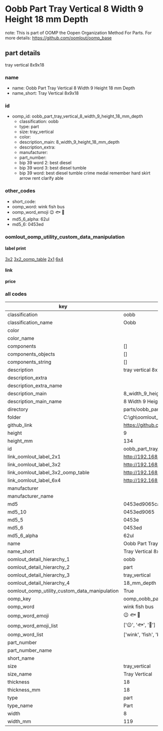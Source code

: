 # Oobb Part Tray Vertical 8 Width 9 Height 18 mm Depth  

note: This is part of OOMP the Oopen Organization Method For Parts. For more details: https://github.com/oomlout/oomp_base

##  part details
  



tray vertical 8x9x18



### name
* name: Oobb Part Tray Vertical 8 Width 9 Height 18 mm Depth
* name_short: Tray Vertical 8x9x18 
### id
* oomp_id: oobb_part_tray_vertical_8_width_9_height_18_mm_depth
  * classification: oobb
  * type: part
  * size: tray_vertical
  * color: 
  * description_main: 8_width_9_height_18_mm_depth
  * description_extra: 
  * manufacturer: 
  * part_number: 
  * bip 39 word 2: best diesel
  * bip 39 word 3: best diesel tumble
  * bip 39 word: best diesel tumble crime medal remember hard skirt arrow rent clarify able

### other_codes
* short_code: 
* oomp_word: wink fish bus
* oomp_word_emoji :wink: :fish: :bus:
* md5_6_alpha: 62ul
* md5_6: 0453ed






### oomlout_oomp_utility_custom_data_manipulation
#### label print
[3x2](http://192.168.1.245:1112/?label=oomp%2062ul)
[3x2_oomp_table](http://192.168.1.108:1112/?label=oomp%2062ul)
[2x1](http://192.168.1.242:1112/?label=oomp%2062ul)
[6x4](http://192.168.1.55:1112/?label=oomp%2062ul)    

#### link

                              

#### price







### all codes 
| key | value |  
| --- | --- |  
| classification | oobb |  
| classification_name | Oobb |  
| color |  |  
| color_name |  |  
| components | [] |  
| components_objects | [] |  
| components_string | [] |  
| description | tray vertical 8x9x18 |  
| description_extra |  |  
| description_extra_name |  |  
| description_main | 8_width_9_height_18_mm_depth |  
| description_main_name | 8 Width 9 Height 18 mm Depth |  
| directory | parts/oobb_part_tray_vertical_8_width_9_height_18_mm_depth |  
| folder | C:\gh\oomlout_oobb_version_4_generated_parts\parts\oobb_part_tray_vertical_8_width_9_height_18_mm_depth |  
| github_link | https://github.com/oomlout/oomlout_oomp_part_src/tree/main/parts/oobb_part_tray_vertical_8_width_9_height_18_mm_depth |  
| height | 9 |  
| height_mm | 134 |  
| id | oobb_part_tray_vertical_8_width_9_height_18_mm_depth |  
| link_oomlout_label_2x1 | http://192.168.1.242:1112/?label=oomp%2062ul |  
| link_oomlout_label_3x2 | http://192.168.1.245:1112/?label=oomp%2062ul |  
| link_oomlout_label_3x2_oomp_table | http://192.168.1.108:1112/?label=oomp%2062ul |  
| link_oomlout_label_6x4 | http://192.168.1.55:1112/?label=oomp%2062ul |  
| manufacturer |  |  
| manufacturer_name |  |  
| md5 | 0453ed9065caad26d6c52339d48f60aa |  
| md5_10 | 0453ed9065 |  
| md5_5 | 0453e |  
| md5_6 | 0453ed |  
| md5_6_alpha | 62ul |  
| name | Oobb Part Tray Vertical 8 Width 9 Height 18 mm Depth |  
| name_short | Tray Vertical 8x9x18  |  
| oomlout_detail_hierarchy_1 | oobb |  
| oomlout_detail_hierarchy_2 | part |  
| oomlout_detail_hierarchy_3 | tray_vertical |  
| oomlout_detail_hierarchy_4 | 18_mm_depth |  
| oomlout_oomp_utility_custom_data_manipulation | True |  
| oomp_key | oomp_oobb_part_tray_vertical_8_width_9_height_18_mm_depth |  
| oomp_word | wink fish bus |  
| oomp_word_emoji | :wink: :fish: :bus: |  
| oomp_word_emoji_list | [':wink:', ':fish:', ':bus:'] |  
| oomp_word_list | ['wink', 'fish', 'bus'] |  
| part_number |  |  
| part_number_name |  |  
| short_name |  |  
| size | tray_vertical |  
| size_name | Tray Vertical |  
| thickness | 18 |  
| thickness_mm | 18 |  
| type | part |  
| type_name | Part |  
| width | 8 |  
| width_mm | 119 |  
